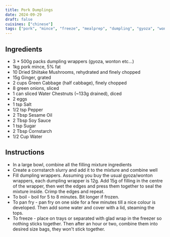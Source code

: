 ```yaml
---
title: Pork Dumplings
date: 2024-09-29
draft: false
cuisines: ["chinese"]
tags: ["pork", "mince", "freeze", "mealprep", "dumpling", "gyoza", "wonton"]
---
```


## Ingredients
- 3 * 500g packs dumpling wrappers (gyoza, wonton etc...)
- 1kg pork mince, 5% fat
- 10 Dried Shiitake Mushrooms, rehydrated and finely chopped
- 15g Ginger, grated
- 2 cups Green Cabbage (half cabbage), finely chopped
- 8 green onions, sliced
- 1 can sliced Water Chestnuts (~133g drained), diced
- 2 eggs
- 1 tsp Salt
- 1/2 tsp Pepper
- 2 Tbsp Sesame Oil
- 2 Tbsp Soy Sauce
- 1 tsp Sugar
- 2 Tbsp Cornstarch
- 1/2 Cup Water

## Instructions
- In a large bowl, combine all the filling mixture ingredients
- Create a cornstarch slurry and add it to the mixture and combine well
- Fill dumpling wrappers. Assuming you buy the usual gyoza/wonton wrappers, each dumpling wrapper is 12g. Add 15g of filling in the centre of the wrapper, then wet the edges and press them together to seal the mixture inside. Crimp the edges and repeat.
- To boil - boil for 5 to 8 minutes. Bit longer if frozen.
- To pan fry - pan fry on one side for a few minutes till a nice colour is developed. Then add some water and cover with a lid, steaming the tops.
- To freeze - place on trays or separated with glad wrap in the freezer so nothing sticks together. Then after an hour or two, combine them into desired size bags, they won't stick together.

